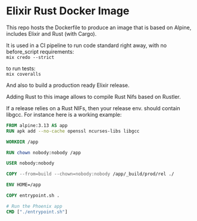 # Elixir Rust Docker Image

This repo hosts the Dockerfile to produce an image that is based on Alpine, includes Elixir and Rust (with Cargo).

It is used in a CI pipeline to run code standard right away, with no before_script requirements:  
`mix credo --strict`

to run tests:  
`mix coveralls` 

And also to build a production ready Elixir release.

Adding Rust to this image allows to compile Rust Nifs based on Rustler.

If a release relies on a Rust NIFs, then your release env. should contain libgcc. For instance here is a working example:

```Dockerfile
FROM alpine:3.13 AS app
RUN apk add --no-cache openssl ncurses-libs libgcc

WORKDIR /app

RUN chown nobody:nobody /app

USER nobody:nobody

COPY --from=build --chown=nobody:nobody /app/_build/prod/rel ./

ENV HOME=/app

COPY entrypoint.sh .

# Run the Phoenix app
CMD ["./entrypoint.sh"]
```
